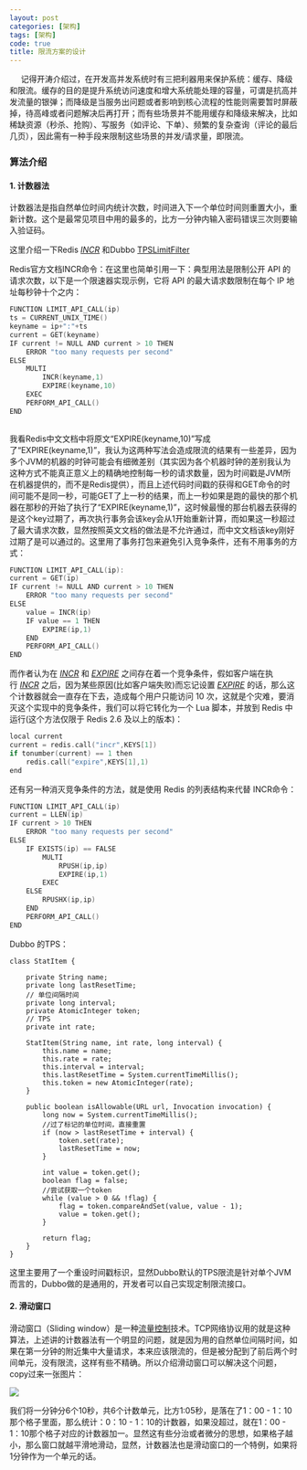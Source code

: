 ```yaml
---
layout: post
categories: [架构]
tags: [架构]
code: true
title: 限流方案的设计
---
```


       记得开涛介绍过，在开发高并发系统时有三把利器用来保护系统：缓存、降级和限流。缓存的目的是提升系统访问速度和增大系统能处理的容量，可谓是抗高并发流量的银弹；而降级是当服务出问题或者影响到核心流程的性能则需要暂时屏蔽掉，待高峰或者问题解决后再打开；而有些场景并不能用缓存和降级来解决，比如稀缺资源（秒杀、抢购）、写服务（如评论、下单）、频繁的复杂查询（评论的最后几页），因此需有一种手段来限制这些场景的并发/请求量，即限流。   

### 算法介绍
#### 1. 计数器法
计数器法是指自然单位时间内统计次数，时间进入下一个单位时间则重置大小，重新计数。这个是最常见项目中用的最多的，比方一分钟内输入密码错误三次则要输入验证码。

这里介绍一下Redis [*INCR*](http://doc.redisfans.com/string/incr.html#incr) 和Dubbo [TPSLimitFilter](https://github.com/alibaba/dubbo/blob/27917f2e86bbd97ee047d69817730a57bdf5ad6b/dubbo-rpc/dubbo-rpc-api/src/main/java/com/alibaba/dubbo/rpc/filter/tps/StatItem.java)

Redis官方文档INCR命令：在这里也简单引用一下：典型用法是限制公开 API 的请求次数，以下是一个限速器实现示例，它将 API 的最大请求数限制在每个 IP 地址每秒钟十个之内：

```  c
FUNCTION LIMIT_API_CALL(ip)
ts = CURRENT_UNIX_TIME()
keyname = ip+":"+ts
current = GET(keyname)
IF current != NULL AND current > 10 THEN
    ERROR "too many requests per second"
ELSE
    MULTI
        INCR(keyname,1)
        EXPIRE(keyname,10)
    EXEC
    PERFORM_API_CALL()
END
   
```
我看Redis中文文档中将原文“EXPIRE(keyname,10)”写成了“EXPIRE(keyname,1)”，我认为这两种写法会造成限流的结果有一些差异，因为多个JVM的机器的时钟可能会有细微差别（其实因为各个机器时钟的差别我认为这种方式不能真正意义上的精确地控制每一秒的请求数量，因为时间戳是JVM所在机器提供的，而不是Redis提供），而且上述代码时间戳的获得和GET命令的时间可能不是同一秒，可能GET了上一秒的结果，而上一秒如果是跑的最快的那个机器在那秒的开始了执行了“EXPIRE(keyname,1)”，这时候最慢的那台机器去获得的是这个key过期了，再次执行事务会该key会从1开始重新计算，而如果这一秒超过了最大请求次数，显然按照英文文档的做法是不允许通过，而中文文档该key刚好过期了是可以通过的。这里用了事务打包来避免引入竞争条件，还有不用事务的方式：

```c
FUNCTION LIMIT_API_CALL(ip):
current = GET(ip)
IF current != NULL AND current > 10 THEN
    ERROR "too many requests per second"
ELSE
    value = INCR(ip)
    IF value == 1 THEN
        EXPIRE(ip,1)
    END
    PERFORM_API_CALL()
END
```

而作者认为在 [*INCR*](http://doc.redisfans.com/string/incr.html#incr) 和 [*EXPIRE*](http://doc.redisfans.com/key/expire.html#expire) 之间存在着一个竞争条件，假如客户端在执行 [*INCR*](http://doc.redisfans.com/string/incr.html#incr) 之后，因为某些原因(比如客户端失败)而忘记设置 [*EXPIRE*](http://doc.redisfans.com/key/expire.html#expire) 的话，那么这个计数器就会一直存在下去，造成每个用户只能访问 10 次，这就是个灾难，要消灭这个实现中的竞争条件，我们可以将它转化为一个 Lua 脚本，并放到 Redis 中运行(这个方法仅限于 Redis 2.6 及以上的版本)：

```C
local current
current = redis.call("incr",KEYS[1])
if tonumber(current) == 1 then
    redis.call("expire",KEYS[1],1)
end
```

还有另一种消灭竞争条件的方法，就是使用 Redis 的列表结构来代替 INCR命令：

```C
FUNCTION LIMIT_API_CALL(ip)
current = LLEN(ip)
IF current > 10 THEN
    ERROR "too many requests per second"
ELSE
    IF EXISTS(ip) == FALSE
        MULTI
            RPUSH(ip,ip)
            EXPIRE(ip,1)
        EXEC
    ELSE
        RPUSHX(ip,ip)
    END
    PERFORM_API_CALL()
END
```



Dubbo 的TPS：

```
class StatItem {

    private String name;
    private long lastResetTime;
    // 单位间隔时间
    private long interval;
    private AtomicInteger token;
    // TPS
    private int rate;

    StatItem(String name, int rate, long interval) {
        this.name = name;
        this.rate = rate;
        this.interval = interval;
        this.lastResetTime = System.currentTimeMillis();
        this.token = new AtomicInteger(rate);
    }

    public boolean isAllowable(URL url, Invocation invocation) {
        long now = System.currentTimeMillis();
        //过了标记的单位时间，直接重置
        if (now > lastResetTime + interval) {
            token.set(rate);
            lastResetTime = now;
        }

        int value = token.get();
        boolean flag = false;
        //尝试获取一个token
        while (value > 0 && !flag) {
            flag = token.compareAndSet(value, value - 1);
            value = token.get();
        }

        return flag;
    }
}
```

这里主要用了一个重设时间戳标识，显然Dubbo默认的TPS限流是针对单个JVM而言的，Dubbo做的是通用的，开发者可以自己实现定制限流接口。



#### 2. 滑动窗口

滑动窗口（Sliding window）是一种[流量控制](http://baike.baidu.com/view/190232.htm)技术。TCP网络协议用的就是这种算法，上述讲的计数器法有一个明显的问题，就是因为用的自然单位间隔时间，如果在第一分钟的附近集中大量请求，本来应该限流的，但是被分配到了前后两个时间单元，没有限流，这样有些不精确。所以介绍滑动窗口可以解决这个问题，copy过来一张图片：

![](http://i1.piimg.com/567571/c13aad6c92a28892.png)

我们将一分钟分6个10秒，共6个计数单元，比方1:05秒，是落在了1：00 - 1：10那个格子里面，那么统计：0：10 - 1：10的计数器，如果没超过，就在1：00 - 1：10那个格子对应的计数器加一。显然这有些分治或者微分的思想，如果格子越小，那么窗口就越平滑地滑动，显然，计数器法也是滑动窗口的一个特例，如果将1分钟作为一个单元的话。
